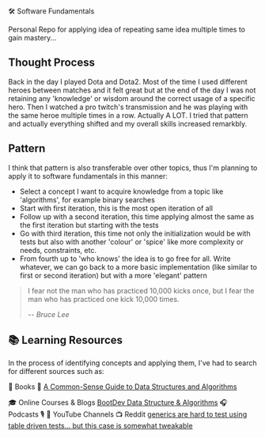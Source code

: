 🛠 Software Fundamentals

Personal Repo for applying idea of repeating same idea multiple times to gain mastery...

## Thought Process
Back in the day I played Dota and Dota2. Most of the time I used different heroes between matches and it felt great but at the end of the day I was not retaining any 'knowledge' or wisdom around the correct usage of a specific hero.
Then I watched a pro twitch's transmission and he was playing with the same heroe multiple times in a row. Actually A LOT.
I tried that pattern and actually everything shifted and my overall skills increased remarkbly.

## Pattern
I think that pattern is also transferable over other topics, thus I'm planning to apply it to software fundamentals in this manner:
  - Select a concept I want to acquire knowledge from a topic like 'algorithms', for example binary searches
  - Start with first iteration, this is the most open iteration of all
  - Follow up with a second iteration, this time applying almost the same as the first iteration but starting with the tests
  - Go with third iteration, this time not only the initialization would be with tests but also with another 'colour' or 'spice' like more complexity or needs, constraints, etc.
  - From fourth up to 'who knows' the idea is to go free for all. Write whatever, we can go back to a more basic implementation (like similar to first or second iteration) but with a more 'elegant' pattern

> I fear not the man who has practiced 10,000 kicks once, but I fear the man who has practiced one kick 10,000 times.
>
> -- <cite><i>Bruce Lee</i></cite>


## 📚 Learning Resources
In the process of identifying concepts and applying them, I've had to search for different sources such as:

🔹 Books
  📖 [A Common-Sense Guide to Data Structures and Algorithms](https://www.amazon.com/Common-Sense-Guide-Structures-Algorithms-Second/dp/1680507222/ref=asc_df_1680507222?language=es_US&mcid=acd639c937b538e49356091305b939ac&tag=cltxtgostdd0e-20&linkCode=df0&hvadid=724540232049&hvpos=&hvnetw=g&hvrand=13133807425219453772&hvpone=&hvptwo=&hvqmt=&hvdev=c&hvdvcmdl=&hvlocint=&hvlocphy=9198028&hvtargid=pla-917825050002&psc=1&language=es_US)

🎓 Online Courses & Blogs
  [BootDev Data Structure & Algorithms](https://www.boot.dev/courses/learn-data-structures-and-algorithms-python)
🎧 Podcasts
🎙 
🎥 YouTube Channels
📺 
Reddit
  [generics are hard to test using table driven tests... but this case is somewhat tweakable](https://www.reddit.com/r/golang/comments/tsbqdt/is_it_possible_to_use_table_driven_tests_for_a/)
